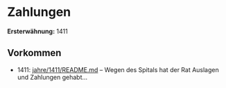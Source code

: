 # Zahlungen

**Ersterwähnung:** 1411

## Vorkommen
- 1411: [jahre/1411/README.md](../jahre/1411/README.md) – Wegen des Spitals hat der Rat Auslagen und Zahlungen
gehabt...
